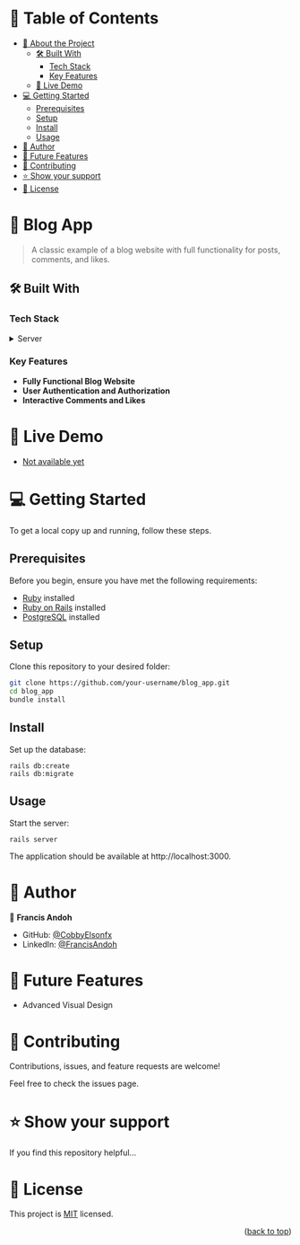 
# 📗 Table of Contents

- [📖 About the Project](#about-project)
  - [🛠 Built With](#built-with)
    - [Tech Stack](#tech-stack)
    - [Key Features](#key-features)
  - [🚀 Live Demo](#live-demo)
- [💻 Getting Started](#getting-started)
  - [Prerequisites](#prerequisites)
  - [Setup](#setup)
  - [Install](#install)
  - [Usage](#usage)
- [👥 Author](#author)
- [🔭 Future Features](#future-features)
- [🤝 Contributing](#contributing)
- [⭐️ Show your support](#support)
- [📝 License](#license)

# 📖 Blog App

> A classic example of a blog website with full functionality for posts, comments, and likes.

## 🛠 Built With

### Tech Stack

<details>
  <summary>Server</summary>
  <ul>
    <li><a href="https://rubyonrails.org/">Ruby on Rails</a></li>
    <li><a href="https://www.postgresql.org/">PostgreSQL</a></li>
    <!-- Add other technologies used -->
  </ul>
</details>

### Key Features

- **Fully Functional Blog Website**
- **User Authentication and Authorization**
- **Interactive Comments and Likes**

# 🚀 Live Demo

- [Not available yet](#)

# 💻 Getting Started

To get a local copy up and running, follow these steps.

## Prerequisites

Before you begin, ensure you have met the following requirements:

- [Ruby](https://www.ruby-lang.org/en/) installed
- [Ruby on Rails](https://rubyonrails.org/) installed
- [PostgreSQL](https://www.postgresql.org/) installed

## Setup

Clone this repository to your desired folder:

```sh
git clone https://github.com/your-username/blog_app.git
cd blog_app
bundle install
```
## Install
Set up the database:

```
rails db:create
rails db:migrate
```
## Usage
Start the server:
```
rails server
```
The application should be available at http://localhost:3000.

# 👥 Author
👤 **Francis Andoh**

- GitHub: [@CobbyElsonfx](https://github.com/CobbyElsonfx)
- LinkedIn: [@FrancisAndoh](https://www.linkedin.com/in/francis-andoh-133aa7245/)


# 🔭 Future Features
 - Advanced Visual Design

# 🤝 Contributing
Contributions, issues, and feature requests are welcome!

Feel free to check the issues page.

# ⭐️ Show your support
If you find this repository helpful...

# 📝 License

This project is [MIT](./MIT.md) licensed.

<p align="right">(<a href="#readme-top">back to top</a>)</p>
